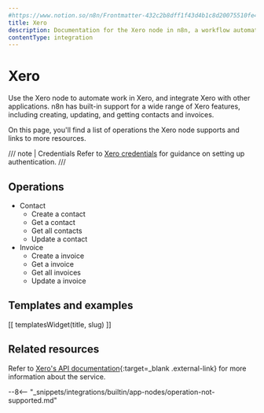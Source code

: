 ```yaml
---
#https://www.notion.so/n8n/Frontmatter-432c2b8dff1f43d4b1c8d20075510fe4
title: Xero
description: Documentation for the Xero node in n8n, a workflow automation platform. Includes details of operations and configuration, and links to examples and credentials information.
contentType: integration
---
```


# Xero

Use the Xero node to automate work in Xero, and integrate Xero with other applications. n8n has built-in support for a wide range of Xero features, including creating, updating, and getting contacts and invoices. 

On this page, you'll find a list of operations the Xero node supports and links to more resources.

/// note | Credentials
Refer to [Xero credentials](/integrations/builtin/credentials/xero/) for guidance on setting up authentication. 
///

## Operations

* Contact
    * Create a contact
    * Get a contact
    * Get all contacts
    * Update a contact
* Invoice
    * Create a invoice
    * Get a invoice
    * Get all invoices
    * Update a invoice

## Templates and examples

<!-- see https://www.notion.so/n8n/Pull-in-templates-for-the-integrations-pages-37c716837b804d30a33b47475f6e3780 -->
[[ templatesWidget(title, slug) ]]

## Related resources

Refer to [Xero's API documentation](https://developer.xero.com/documentation/api/accounting/overview){:target=_blank .external-link} for more information about the service.

--8<-- "_snippets/integrations/builtin/app-nodes/operation-not-supported.md"
